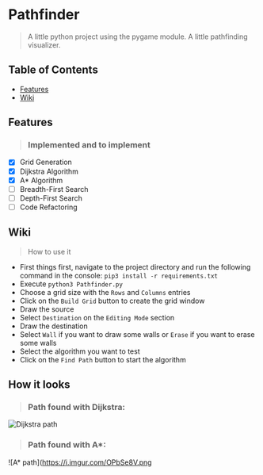 # Pathfinder
> A little python project using the pygame module. A little pathfinding visualizer.

## Table of Contents
- [Features](#features)
- [Wiki](#wiki)

###

<a name="features"></a>
## Features 
> ### Implemented and to implement

- [x] Grid Generation
- [x] Dijkstra Algorithm
- [x] A* Algorithm
- [ ] Breadth-First Search 
- [ ] Depth-First Search
- [ ] Code Refactoring

<a name="wiki"></a>
## Wiki
> How to use it
- First things first, navigate to the project directory and run the following command in the console: `pip3 install -r requirements.txt`
- Execute `python3 Pathfinder.py`
- Choose a grid size with the `Rows` and `Columns` entries
- Click on the `Build Grid` button to create the grid window
- Draw the source
- Select `Destination` on the `Editing Mode` section
- Draw the destination
- Select `Wall` if you want to draw some walls or `Erase` if you want to erase some walls
- Select the algorithm you want to test
- Click on the `Find Path` button to start the algorithm
## How it looks
> ### Path found with Dijkstra:
![Dijkstra path](https://i.imgur.com/bOOCI75.png)
> ### Path found with A*:
![A* path](https://i.imgur.com/OPbSe8V.png

